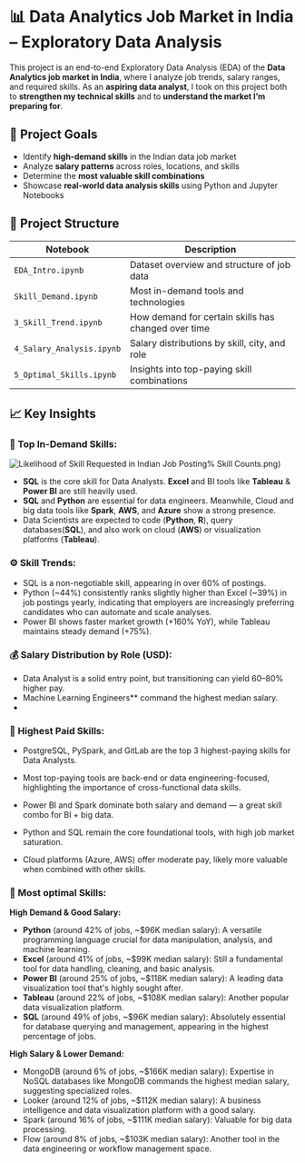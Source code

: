 # 📊 Data Analytics Job Market in India – Exploratory Data Analysis

This project is an end-to-end Exploratory Data Analysis (EDA) of the **Data Analytics job market in India**, where I analyze job trends, salary ranges, and required skills. As an **aspiring data analyst**, I took on this project both to **strengthen my technical skills** and to **understand the market I’m preparing for**.

## 🎯 Project Goals

- Identify **high-demand skills** in the Indian data job market
- Analyze **salary patterns** across roles, locations, and skills
- Determine the **most valuable skill combinations**
- Showcase **real-world data analysis skills** using Python and Jupyter Notebooks

## 📁 Project Structure

| Notebook | Description |
|----------|-------------|
| `EDA_Intro.ipynb` | Dataset overview and structure of job data |
| `Skill_Demand.ipynb` | Most in-demand tools and technologies |
| `3_Skill_Trend.ipynb` | How demand for certain skills has changed over time |
| `4_Salary_Analysis.ipynb` | Salary distributions by skill, city, and role |
| `5_Optimal_Skills.ipynb` | Insights into top-paying skill combinations | 

## 📈 Key Insights 

### 🧠 Top In-Demand Skills:
![Likelihood of Skill Requested in Indian Job Posting](images/Images/6)% Skill Counts.png)

- **SQL** is the core skill for Data Analysts. **Excel** and BI tools like **Tableau** & **Power BI** are still heavily used.
- **SQL** and **Python** are essential for data engineers. Meanwhile, Cloud and big data tools like **Spark**, **AWS**, and **Azure** show a strong presence.
- Data Scientists are expected to code (**Python**, **R**), query databases(**SQL**), and also work on cloud (**AWS**) or visualization platforms (**Tableau**).

### ⚙️ Skill Trends:

- SQL is a non-negotiable skill, appearing in over 60% of postings.
- Python (~44%) consistently ranks slightly higher than Excel (~39%) in job postings yearly, indicating that employers are increasingly preferring candidates who can automate and scale analyses.
- Power BI shows faster market growth (+160% YoY), while Tableau maintains steady demand (+75%).


### 💰 Salary Distribution by Role (USD):

- Data Analyst is a solid entry point, but transitioning can yield 60–80% higher pay.
- Machine Learning Engineers** command the highest median salary.
- 
### 💼 Highest Paid Skills: 

- PostgreSQL, PySpark, and GitLab are the top 3 highest-paying skills for Data Analysts.
- Most top-paying tools are back-end or data engineering-focused, highlighting the importance of cross-functional data skills.

- Power BI and Spark dominate both salary and demand — a great skill combo for BI + big data.
- Python and SQL remain the core foundational tools, with high job market saturation.
- Cloud platforms (Azure, AWS) offer moderate pay, likely more valuable when combined with other skills.

### 🔹 Most optimal Skills:
**High Demand & Good Salary:**
- **Python** (around 42% of jobs, ~$96K median salary): A versatile programming language crucial for data manipulation, analysis, and machine learning.
- **Excel** (around 41% of jobs, ~$99K median salary): Still a fundamental tool for data handling, cleaning, and basic analysis.
- **Power BI** (around 25% of jobs, ~$118K median salary): A leading data visualization tool that's highly sought after.
- **Tableau** (around 22% of jobs, ~$108K median salary): Another popular data visualization platform.
- **SQL** (around 49% of jobs, ~$96K median salary): Absolutely essential for database querying and management, appearing in the highest percentage of jobs.

**High Salary & Lower Demand:**
- MongoDB (around 6% of jobs, ~$166K median salary): Expertise in NoSQL databases like MongoDB commands the highest median salary, suggesting specialized roles.
- Looker (around 12% of jobs, ~$112K median salary): A business intelligence and data visualization platform with a good salary.
- Spark (around 16% of jobs, ~$111K median salary): Valuable for big data processing.
- Flow (around 8% of jobs, ~$103K median salary): Another tool in the data engineering or workflow management space.




  


